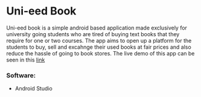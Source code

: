 # Uni-eed Book
Uni-eed book is a simple android based application made exclusively for university going students who are tired of buying text books that they require for one or two courses. The app aims to open up a platform for the students to buy, sell and excahnge their used books at fair prices and also reduce the hassle of going to book stores. The live demo of this app can be seen in this [link](https://youtu.be/m8pj15p0Pe8) 
### Software:
- Android Studio


